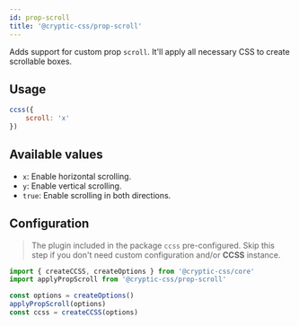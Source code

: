 ```yaml
---
id: prop-scroll
title: '@cryptic-css/prop-scroll'
---
```


Adds support for custom prop `scroll`. It'll apply all necessary CSS to
create scrollable boxes.

## Usage

```js live
ccss({
    scroll: 'x'
})
```

## Available values

-   `x`: Enable horizontal scrolling.
-   `y`: Enable vertical scrolling.
-   `true`: Enable scrolling in both directions.

## Configuration

> The plugin included in the package `ccss` pre-configured.
Skip this step if you don't need custom configuration and/or **CCSS** instance.

```js
import { createCCSS, createOptions } from '@cryptic-css/core'
import applyPropScroll from '@cryptic-css/prop-scroll'

const options = createOptions()
applyPropScroll(options)
const ccss = createCCSS(options)
```
